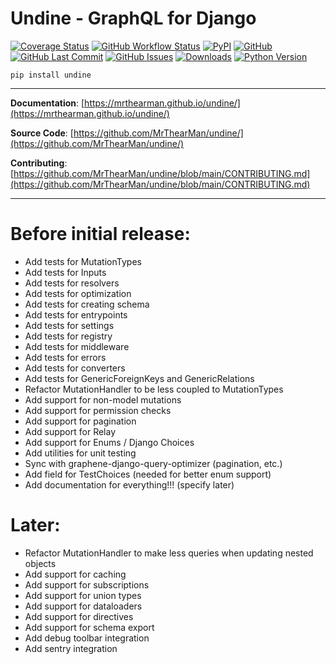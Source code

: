 # Undine - GraphQL for Django

[![Coverage Status][coverage-badge]][coverage]
[![GitHub Workflow Status][status-badge]][status]
[![PyPI][pypi-badge]][pypi]
[![GitHub][licence-badge]][licence]
[![GitHub Last Commit][repo-badge]][repo]
[![GitHub Issues][issues-badge]][issues]
[![Downloads][downloads-badge]][pypi]
[![Python Version][version-badge]][pypi]

```shell
pip install undine
```

---

**Documentation**: [https://mrthearman.github.io/undine/](https://mrthearman.github.io/undine/)

**Source Code**: [https://github.com/MrThearMan/undine/](https://github.com/MrThearMan/undine/)

**Contributing**: [https://github.com/MrThearMan/undine/blob/main/CONTRIBUTING.md](https://github.com/MrThearMan/undine/blob/main/CONTRIBUTING.md)

---

# Before initial release:
- Add tests for MutationTypes
- Add tests for Inputs
- Add tests for resolvers
- Add tests for optimization
- Add tests for creating schema
- Add tests for entrypoints
- Add tests for settings
- Add tests for registry
- Add tests for middleware
- Add tests for errors
- Add tests for converters
- Add tests for GenericForeignKeys and GenericRelations
- Refactor MutationHandler to be less coupled to MutationTypes
- Add support for non-model mutations
- Add support for permission checks
- Add support for pagination
- Add support for Relay
- Add support for Enums / Django Choices
- Add utilities for unit testing
- Sync with graphene-django-query-optimizer (pagination, etc.)
- Add field for TestChoices (needed for better enum support)
- Add documentation for everything!!! (specify later)

# Later:
- Refactor MutationHandler to make less queries when updating nested objects
- Add support for caching
- Add support for subscriptions
- Add support for union types
- Add support for dataloaders
- Add support for directives
- Add support for schema export
- Add debug toolbar integration
- Add sentry integration


[coverage-badge]: https://coveralls.io/repos/github/MrThearMan/undine/badge.svg?branch=main
[status-badge]: https://img.shields.io/github/actions/workflow/status/MrThearMan/undine/test.yml?branch=main
[pypi-badge]: https://img.shields.io/pypi/v/undine
[licence-badge]: https://img.shields.io/github/license/MrThearMan/undine
[repo-badge]: https://img.shields.io/github/last-commit/MrThearMan/undine
[issues-badge]: https://img.shields.io/github/issues-raw/MrThearMan/undine
[version-badge]: https://img.shields.io/pypi/pyversions/undine
[downloads-badge]: https://img.shields.io/pypi/dm/undine

[coverage]: https://coveralls.io/github/MrThearMan/undine?branch=main
[status]: https://github.com/MrThearMan/undine/actions/workflows/test.yml
[pypi]: https://pypi.org/project/undine
[licence]: https://github.com/MrThearMan/undine/blob/main/LICENSE
[repo]: https://github.com/MrThearMan/undine/commits/main
[issues]: https://github.com/MrThearMan/undine/issues
